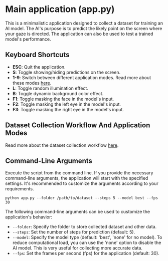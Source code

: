 # Main application (app.py)

This is a minimalistic application designed to collect a dataset for training an AI model. The AI's purpose is to predict the likely point on the screen where your gaze is directed. The application can also be used to test a trained model's performance.

## Keyboard Shortcuts

- **ESC**: Quit the application.
- **S**: Toggle showing/hiding predictions on the screen.
- **1-9**: Switch between different application modes. Read more about these modes [here](#application-modes).
- **L**: Toggle random illumination effect.
- **B**: Toggle dynamic background color effect.
- **F1**: Toggle masking the face in the model's input.
- **F2**: Toggle masking the left eye in the model's input.
- **F3**: Toggle masking the right eye in the model's input.

## Dataset Collection Workflow And Application Modes

Read more about the dataset collection workflow [here](data-collection.md).

## Command-Line Arguments

Execute the script from the command line. If you provide the necessary command-line arguments, the application will start with the specified settings. It's recommended to customize the arguments according to your requirements.

```
python app.py --folder /path/to/dataset --steps 5 --model best --fps 30
```

The following command-line arguments can be used to customize the application's behavior:

- `--folder`: Specify the folder to store collected dataset and other data.
- `--steps`: Set the number of steps for prediction (default: 5).
- `--model`: Specify the model type (default: 'best', 'none' for no model). To reduce computational load, you can use the 'none' option to disable the AI model. This is very useful for collecting more accurate data.
- `--fps`: Set the frames per second (fps) for the application (default: 30).

